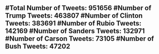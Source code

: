 #Total Number of Tweets: 951656 
#Number of Trump Tweets: 463807
#Number of Clinton Tweets: 383691
#Number of Rubio Tweets: 142169
#Number of Sanders Tweets: 132971
#Number of Carson Tweets: 73105
#Number of Bush Tweets: 47202
---
